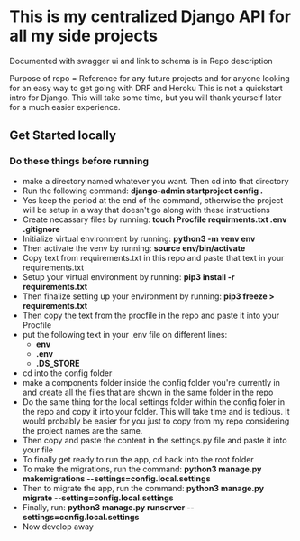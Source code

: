 # This is my centralized Django API for all my side projects 
Documented with swagger ui and link to schema is in Repo description 

Purpose of repo = Reference for any future projects and for anyone looking for an easy way to get going with DRF and Heroku
This is not a quickstart intro for Django. This will take some time, but you will thank yourself later for a much easier experience. 

## Get Started locally 
### Do these things before running 
- make a directory named whatever you want. Then cd into that directory
- Run the following command: <b> django-admin startproject config . </b> 
- Yes keep the period at the end of the command, otherwise the project will be setup in a way that doesn't go along with these instructions 
- Create necassary files by running: <b> touch Procfile requirments.txt .env .gitignore </b> 
- Initialize virtual environment by running: <b> python3 -m venv env </b>
- Then activate the venv by running: <b> source env/bin/activate </b> 
- Copy  text from requirements.txt in this repo and paste that text in your requirements.txt
- Setup your virtual environment by running: <b> pip3 install -r requirements.txt </b> 
- Then finalize setting up your environment by running: <b> pip3 freeze > requirements.txt </b> 
- Then copy the text from the procfile in the repo and paste it into your Procfile
- put the following text in your .env file on different lines: 
    - <b> env </b> 
    - <b> .env </b>
    - <b> .DS_STORE </b>
- cd into the config folder
- make a components folder inside the config folder you're currently in  and create all the files that are shown in the same folder in the repo
- Do the same thing for the local settings folder within the config foler in the repo and copy it into your folder. This will take time and is tedious. It would probably be easier for you just to copy from my repo considering the project names are the same. 
- Then copy and paste the content in the settings.py file and paste it into your file
- To finally get ready to run the app, cd back into the root folder
- To make the migrations, run the command: <b> python3 manage.py makemigrations --settings=config.local.settings </b> 
- Then to migrate the app, run the command: <b> python3 manage.py migrate --setting=config.local.settings </b> 
- Finally, run: <b> python3 manage.py runserver --settings=config.local.settings </b> 
- Now develop away 
